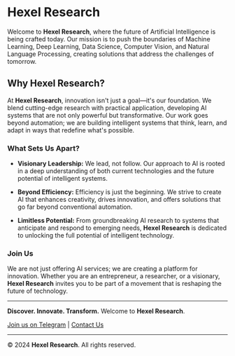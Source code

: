 # Hexel Research

Welcome to **Hexel Research**, where the future of Artificial Intelligence is being crafted today. Our mission is to push the boundaries of Machine Learning, Deep Learning, Data Science, Computer Vision, and Natural Language Processing, creating solutions that address the challenges of tomorrow.

## Why Hexel Research?

At **Hexel Research**, innovation isn't just a goal—it's our foundation. We blend cutting-edge research with practical application, developing AI systems that are not only powerful but transformative. Our work goes beyond automation; we are building intelligent systems that think, learn, and adapt in ways that redefine what's possible.

### What Sets Us Apart?

- **Visionary Leadership:** We lead, not follow. Our approach to AI is rooted in a deep understanding of both current technologies and the future potential of intelligent systems.

- **Beyond Efficiency:** Efficiency is just the beginning. We strive to create AI that enhances creativity, drives innovation, and offers solutions that go far beyond conventional automation.

- **Limitless Potential:** From groundbreaking AI research to systems that anticipate and respond to emerging needs, **Hexel Research** is dedicated to unlocking the full potential of intelligent technology.

### Join Us

We are not just offering AI services; we are creating a platform for innovation. Whether you are an entrepreneur, a researcher, or a visionary, **Hexel Research** invites you to be part of a movement that is reshaping the future of technology.

---

**Discover. Innovate. Transform.** Welcome to **Hexel Research**.

[Join us on Telegram](https://t.me/hexelresearch) | [Contact Us](mailto:hexelai@outlook.com)

---

© 2024 **Hexel Research**. All rights reserved.
